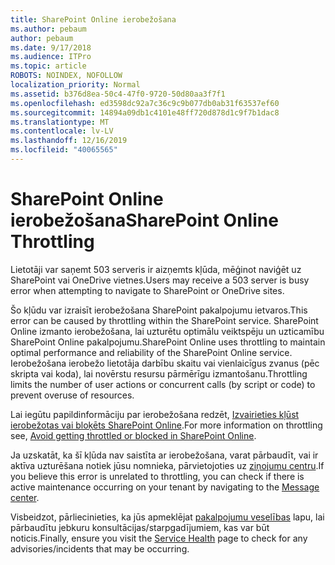 ```yaml
---
title: SharePoint Online ierobežošana
ms.author: pebaum
author: pebaum
ms.date: 9/17/2018
ms.audience: ITPro
ms.topic: article
ROBOTS: NOINDEX, NOFOLLOW
localization_priority: Normal
ms.assetid: b376d8ea-50c4-47f0-9720-50d80aa3f7f1
ms.openlocfilehash: ed3598dc92a7c36c9c9b077db0ab31f63537ef60
ms.sourcegitcommit: 14894a09db1c4101e48ff720d878d1c9f7b1dac8
ms.translationtype: MT
ms.contentlocale: lv-LV
ms.lasthandoff: 12/16/2019
ms.locfileid: "40065565"
---
```

# <a name="sharepoint-online-throttling"></a><span data-ttu-id="60de1-102">SharePoint Online ierobežošana</span><span class="sxs-lookup"><span data-stu-id="60de1-102">SharePoint Online Throttling</span></span>

<span data-ttu-id="60de1-103">Lietotāji var saņemt 503 serveris ir aizņemts kļūda, mēģinot naviģēt uz SharePoint vai OneDrive vietnes.</span><span class="sxs-lookup"><span data-stu-id="60de1-103">Users may receive a 503 server is busy error when attempting to navigate to SharePoint or OneDrive sites.</span></span> 

<span data-ttu-id="60de1-104">Šo kļūdu var izraisīt ierobežošana SharePoint pakalpojumu ietvaros.</span><span class="sxs-lookup"><span data-stu-id="60de1-104">This error can be caused by throttling within the SharePoint service.</span></span> <span data-ttu-id="60de1-105">SharePoint Online izmanto ierobežošana, lai uzturētu optimālu veiktspēju un uzticamību SharePoint Online pakalpojumu.</span><span class="sxs-lookup"><span data-stu-id="60de1-105">SharePoint Online uses throttling to maintain optimal performance and reliability of the SharePoint Online service.</span></span> <span data-ttu-id="60de1-106">Ierobežošana ierobežo lietotāja darbību skaitu vai vienlaicīgus zvanus (pēc skripta vai koda), lai novērstu resursu pārmērīgu izmantošanu.</span><span class="sxs-lookup"><span data-stu-id="60de1-106">Throttling limits the number of user actions or concurrent calls (by script or code) to prevent overuse of resources.</span></span> 

<span data-ttu-id="60de1-107">Lai iegūtu papildinformāciju par ierobežošana redzēt, [Izvairieties kļūst ierobežotas vai bloķēts SharePoint Online](https://docs.microsoft.com/sharepoint/dev/general-development/how-to-avoid-getting-throttled-or-blocked-in-sharepoint-online).</span><span class="sxs-lookup"><span data-stu-id="60de1-107">For more information on throttling see, [Avoid getting throttled or blocked in SharePoint Online](https://docs.microsoft.com/sharepoint/dev/general-development/how-to-avoid-getting-throttled-or-blocked-in-sharepoint-online).</span></span>

<span data-ttu-id="60de1-108">Ja uzskatāt, ka šī kļūda nav saistīta ar ierobežošana, varat pārbaudīt, vai ir aktīva uzturēšana notiek jūsu nomnieka, pārvietojoties uz [ziņojumu centru](https://portal.office.com/adminportal/home#/MessageCenter).</span><span class="sxs-lookup"><span data-stu-id="60de1-108">If you believe this error is unrelated to throttling, you can check if there is active maintenance occurring on your tenant by navigating to the [Message center](https://portal.office.com/adminportal/home#/MessageCenter).</span></span>

 <span data-ttu-id="60de1-109">Visbeidzot, pārliecinieties, ka jūs apmeklējat [pakalpojumu veselības](https://portal.office.com/adminportal/home#/servicehealth) lapu, lai pārbaudītu jebkuru konsultācijas/starpgadījumiem, kas var būt noticis.</span><span class="sxs-lookup"><span data-stu-id="60de1-109">Finally, ensure you visit the [Service Health](https://portal.office.com/adminportal/home#/servicehealth) page to check for any advisories/incidents that may be occurring.</span></span>


